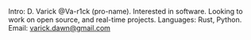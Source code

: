 Intro: D. Varick @Va-r1ck (pro-name). 
       Interested in software. Looking to work on open source, and real-time projects.
Languages: Rust,
           Python.
Email: varick.dawn@gmail.com

<!---
Va-r1ck/Va-r1ck is a ✨ special ✨ repository because its `README.md` (this file) appears on your GitHub profile.
You can click the Preview link to take a look at your changes.
--->

